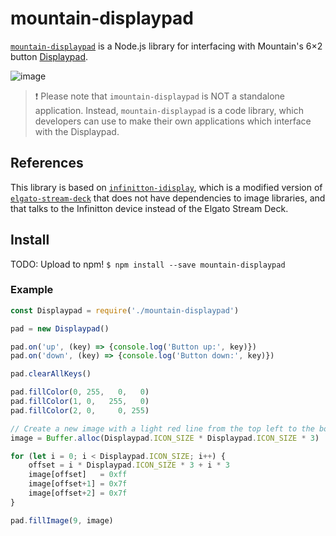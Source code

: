 # mountain-displaypad

[`mountain-displaypad`](https://github.com/JeLuF/mountain-displaypad) is a Node.js library for interfacing
with Mountain's 6×2 button [Displaypad](https://mountain.gg/keypads/displaypad/).

![image](https://github.com/JeLuF/mountain-displaypad/assets/5852422/6c20e59b-cab3-47bf-bb3c-0fac6c54ff7f)

> ❗ Please note that `imountain-displaypad` is NOT a standalone application. Instead, `mountain-displaypad` is a code library, which developers can use to make their own applications which interface with the Displaypad.

## References

This library is based on [`infinitton-idisplay`](https://github.com/bitfocus/node-infinitton-idisplay/), which is a modified version of [`elgato-stream-deck`](https://github.com/lange/node-elgato-stream-deck) that does not have dependencies to image libraries, and that talks to the Infinitton device instead of the Elgato Stream Deck.

## Install

TODO: Upload to npm!
`$ npm install --save mountain-displaypad`

### Example

```javascript
const Displaypad = require('./mountain-displaypad')

pad = new Displaypad()

pad.on('up', (key) => {console.log('Button up:', key)})
pad.on('down', (key) => {console.log('Button down:', key)})

pad.clearAllKeys()

pad.fillColor(0, 255,   0,   0)
pad.fillColor(1, 0,   255,   0)
pad.fillColor(2, 0,     0, 255)

// Create a new image with a light red line from the top left to the bottom right corner
image = Buffer.alloc(Displaypad.ICON_SIZE * Displaypad.ICON_SIZE * 3)

for (let i = 0; i < Displaypad.ICON_SIZE; i++) {
    offset = i * Displaypad.ICON_SIZE * 3 + i * 3
    image[offset]   = 0xff
    image[offset+1] = 0x7f
    image[offset+2] = 0x7f
}

pad.fillImage(9, image)
```
